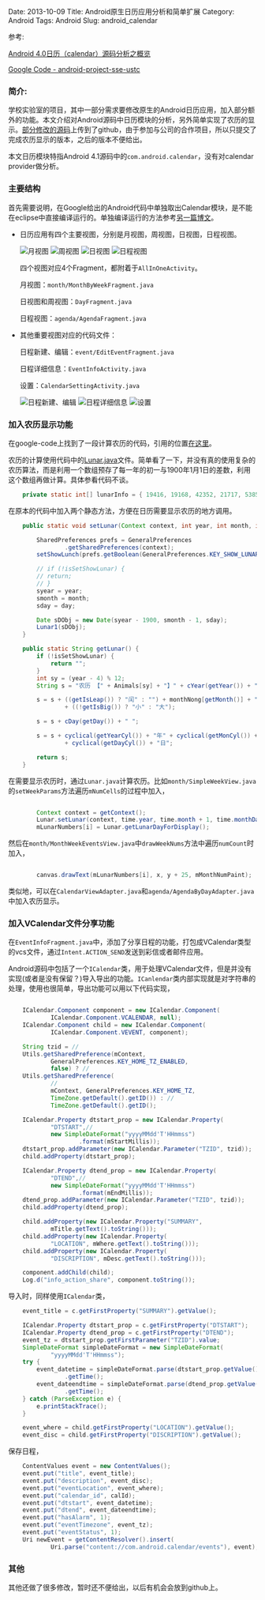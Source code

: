 Date: 2013-10-09
Title: Android原生日历应用分析和简单扩展
Category: Android
Tags: Android
Slug: android_calendar

参考:

[Android 4.0日历（calendar）源码分析之概览](http://www.jcodecraeer.com/a/anzhuokaifa/androidkaifa/2013/0222/896.html)

[Google Code - android-project-sse-ustc](https://code.google.com/p/android-project-sse-ustc/)

### 简介:

学校实验室的项目，其中一部分需求要修改原生的Android日历应用，加入部分额外的功能。本文介绍对Android源码中日历模块的分析，另外简单实现了农历的显示。[部分修改的源码](https://github.com/x7hub/Calendar_lunar)上传到了github，由于参加与公司的合作项目，所以只提交了完成农历显示的版本，之后的版本不便给出。

本文日历模块特指Android 4.1源码中的`com.android.calendar`，没有对calendar provider做分析。

### 主要结构

首先需要说明，在Google给出的Android代码中单独取出Calendar模块，是不能在eclipse中直接编译运行的。单独编译运行的方法参考[另一篇博文](http://x7hub.github.io/pages/android_app_compile.html)。

* 日历应用有四个主要视图，分别是月视图，周视图，日视图，日程视图。

    ![月视图](/images/android_calendar-00.png/500px)
    ![周视图](/images/android_calendar-01.png/500px)
    ![日视图](/images/android_calendar-02.png/500px)
    ![日程视图](/images/android_calendar-03.png/500px)

    四个视图对应4个Fragment，都附着于`AllInOneActivity`。

    月视图：`month/MonthByWeekFragment.java`

    日视图和周视图：`DayFragment.java`

    日程视图：`agenda/AgendaFragment.java`

* 其他重要视图对应的代码文件：

    日程新建、编辑：`event/EditEventFragment.java`

    日程详细信息：`EventInfoActivity.java`

    设置：`CalendarSettingActivity.java`

    ![日程新建、编辑](/images/android_calendar-04.png/500px)
    ![日程详细信息](/images/android_calendar-05.png/500px) 
    ![设置](/images/android_calendar-06.png/500px)

### 加入农历显示功能

在google-code上找到了一段计算农历的代码，引用的位置[在这里](https://code.google.com/p/android-project-sse-ustc/)。

农历的计算使用代码中的[Lunar.java](https://github.com/x7hub/Calendar_lunar/blob/master/src/edu/bupt/calendar/lunar/Lunar.java)文件。简单看了一下，并没有真的使用复杂的农历算法，而是利用一个数组预存了每一年的初一与1900年1月1日的差数，利用这个数组再做计算。具体参看代码不谈。
```java
    private static int[] lunarInfo = { 19416, 19168, 42352, 21717, 53856, 55632, 91476, 22176, 39632, 21970, 19168, 42422, 42192, 53840, 119381, 46400, 54944, 44450, 38320, 84343, 18800, 42160, 46261, 27216, 27968, 109396, 11104, 38256, 21234, 18800, 25958, 54432, 59984, 28309, 23248, 11104, 100067, 37600, 116951, 51536, 54432, 120998, 46416, 22176, 107956, 9680, 37584, 53938, 43344, 46423, 27808, 46416, 86869, 19872, 42448, 83315, 21200, 43432, 59728, 27296, 44710, 43856, 19296, 43748, 42352, 21088, 62051, 55632, 23383, 22176, 38608, 19925, 19152, 42192, 54484, 53840, 54616, 46400, 46496, 103846, 38320, 18864, 43380, 42160, 45690, 27216, 27968, 44870, 43872, 38256, 19189, 18800, 25776, 29859, 59984, 27480, 21952, 43872, 38613, 37600, 51552, 55636, 54432, 55888, 30034, 22176, 43959, 9680, 37584, 51893, 43344, 46240, 47780, 44368, 21977, 19360, 42416, 86390, 21168, 43312, 31060, 27296, 44368, 23378, 19296, 42726, 42208, 53856, 60005, 54576, 23200, 30371, 38608, 19415, 19152, 42192, 118966, 53840, 54560, 56645, 46496, 22224, 21938, 18864, 42359, 42160, 43600, 111189, 27936, 44448 };
```
在原本的代码中加入两个静态方法，方便在日历需要显示农历的地方调用。
```java
    public static void setLunar(Context context, int year, int month, int day) {

        SharedPreferences prefs = GeneralPreferences
                .getSharedPreferences(context);
        setShowLunch(prefs.getBoolean(GeneralPreferences.KEY_SHOW_LUNAR, false));

        // if (!isSetShowLunar) {
        // return;
        // }
        syear = year;
        smonth = month;
        sday = day;

        Date sDObj = new Date(syear - 1900, smonth - 1, sday);
        Lunar1(sDObj);
    }

    public static String getLunar() {
        if (!isSetShowLunar) {
            return "";
        }
        int sy = (year - 4) % 12;
        String s = "农历 【" + Animals[sy] + "】" + cYear(getYear()) + "年" + " ";

        s = s + ((getIsLeap()) ? "闰" : "") + monthNong[getMonth()] + "月"
                + ((!getIsBig()) ? "小" : "大");

        s = s + cDay(getDay()) + " ";

        s = s + cyclical(getYearCyl()) + "年" + cyclical(getMonCyl()) + "月"
                + cyclical(getDayCyl()) + "日";

        return s;
    }
```

在需要显示农历时，通过`Lunar.java`计算农历。比如`month/SimpleWeekView.java`的`setWeekParams`方法遍历`mNumCells`的过程中加入，
```java

        Context context = getContext();
        Lunar.setLunar(context, time.year, time.month + 1, time.monthDay);
        mLunarNumbers[i] = Lunar.getLunarDayForDisplay();
```

然后在`month/MonthWeekEventsView.java`中`drawWeekNums`方法中遍历`numCount`时加入，
```java

        canvas.drawText(mLunarNumbers[i], x, y + 25, mMonthNumPaint);
```

类似地，可以在`CalendarViewAdapter.java`和`agenda/AgendaByDayAdapter.java`中加入农历显示。


### 加入VCalendar文件分享功能

在`EventInfoFragment.java`中，添加了分享日程的功能，打包成VCalendar类型的vcs文件，通过`Intent.ACTION_SEND`发送到彩信或者邮件应用。

Android源码中包括了一个`ICalendar`类，用于处理VCalendar文件，但是并没有实现(或者是没有保留？)导入导出的功能。`ICanlendar`类内部实现就是对字符串的处理，使用也很简单，导出功能可以用以下代码实现，

```java

    ICalendar.Component component = new ICalendar.Component(
            ICalendar.Component.VCALENDAR, null);
    ICalendar.Component child = new ICalendar.Component(
            ICalendar.Component.VEVENT, component);

    String tzid = //
    Utils.getSharedPreference(mContext,
            GeneralPreferences.KEY_HOME_TZ_ENABLED,
            false) ? //
    Utils.getSharedPreference(
            //
            mContext, GeneralPreferences.KEY_HOME_TZ,
            TimeZone.getDefault().getID()) : //
            TimeZone.getDefault().getID();

    ICalendar.Property dtstart_prop = new ICalendar.Property(
            "DTSTART",//
            new SimpleDateFormat("yyyyMMdd'T'HHmmss")
                    .format(mStartMillis));
    dtstart_prop.addParameter(new ICalendar.Parameter("TZID", tzid));
    child.addProperty(dtstart_prop);

    ICalendar.Property dtend_prop = new ICalendar.Property(
            "DTEND",//
            new SimpleDateFormat("yyyyMMdd'T'HHmmss")
                    .format(mEndMillis));
    dtend_prop.addParameter(new ICalendar.Parameter("TZID", tzid));
    child.addProperty(dtend_prop);

    child.addProperty(new ICalendar.Property("SUMMARY",
            mTitle.getText().toString()));
    child.addProperty(new ICalendar.Property(
            "LOCATION", mWhere.getText().toString()));
    child.addProperty(new ICalendar.Property(
            "DISCRIPTION", mDesc.getText().toString()));

    component.addChild(child);
    Log.d("info_action_share", component.toString());
```

导入时，同样使用`ICalendar`类，
```java
    event_title = c.getFirstProperty("SUMMARY").getValue();

    ICalendar.Property dtstart_prop = c.getFirstProperty("DTSTART");
    ICalendar.Property dtend_prop = c.getFirstProperty("DTEND");
    event_tz = dtstart_prop.getFirstParameter("TZID").value;
    SimpleDateFormat simpleDateFormat = new SimpleDateFormat(
            "yyyyMMdd'T'HHmmss");
    try {
        event_datetime = simpleDateFormat.parse(dtstart_prop.getValue())
                .getTime();
        event_dateendtime = simpleDateFormat.parse(dtend_prop.getValue())
                .getTime();
    } catch (ParseException e) {
        e.printStackTrace();
    }

    event_where = child.getFirstProperty("LOCATION").getValue();
    event_disc = child.getFirstProperty("DISCRIPTION").getValue();
```

保存日程，
```java
    ContentValues event = new ContentValues();
    event.put("title", event_title);
    event.put("description", event_disc);
    event.put("eventLocation", event_where);
    event.put("calendar_id", calId);
    event.put("dtstart", event_datetime);
    event.put("dtend", event_dateendtime);
    event.put("hasAlarm", 1);
    event.put("eventTimezone", event_tz);
    event.put("eventStatus", 1);
    Uri newEvent = getContentResolver().insert(
            Uri.parse("content://com.android.calendar/events"), event);
```

### 其他

其他还做了很多修改，暂时还不便给出，以后有机会会放到github上。














